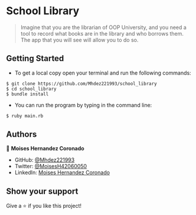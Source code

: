 # School Library

> Imagine that you are the librarian of OOP University, and you need a tool to record what books are in the library and who borrows them. The app that you will see will allow you to do so.

## Getting Started

* To get a local copy open your terminal and run the following commands:

```cdm
$ git clone https://github.com/Mhdez221993/school_library
$ cd school_library
$ bundle install
```

* You can run the program by typing in the command line:

```cmd
$ ruby main.rb
```

## Authors

👤 **Moises Hernandez Coronado**

* GitHub: [@Mhdez221993](https://github.com/Mhdez221993)
* Twitter: [@MoisesH42060050](https://twitter.com/MoisesH42060050)
* LinkedIn: [Moises Hernandez Coronado](https://www.linkedin.com/in/moises-hdez-coronado/)

## Show your support

Give a ⭐️ if you like this project!
